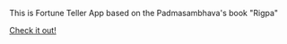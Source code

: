 This is Fortune Teller App based on the Padmasambhava's book "Rigpa"

[Check it out!](https://marynamarkova.github.io/rigpa-ua/)
